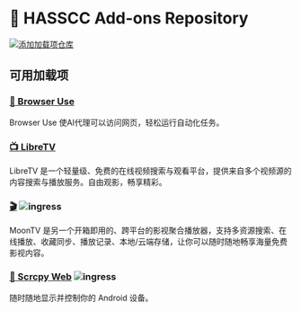 # 🧩 HASSCC Add-ons Repository

[![添加加载项仓库](https://my.home-assistant.io/badges/supervisor_add_addon_repository.svg)](https://my.home-assistant.io/redirect/supervisor_add_addon_repository/?repository_url=https%3A%2F%2Fgitee.com%2Fhasscc%2Faddons)

## 可用加载项

### [🤖 Browser Use](https://github.com/browser-use/web-ui)

Browser Use 使AI代理可以访问网页，轻松运行自动化任务。


### [📺 LibreTV](https://github.com/LibreSpark/LibreTV)

LibreTV 是一个轻量级、免费的在线视频搜索与观看平台，提供来自多个视频源的内容搜索与播放服务。自由观影，畅享精彩。


### [🎬](https://github.com/senshinya/MoonTV) ![ingress](https://img.shields.io/badge/ingress-yes)

MoonTV 是另一个开箱即用的、跨平台的影视聚合播放器，支持多资源搜索、在线播放、收藏同步、播放记录、本地/云端存储，让你可以随时随地畅享海量免费影视内容。


### [📲 Scrcpy Web](https://github.com/NetrisTV/ws-scrcpy) ![ingress](https://img.shields.io/badge/ingress-yes)

随时随地显示并控制你的 Android 设备。
